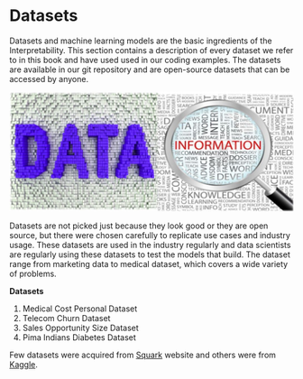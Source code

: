 # Datasets

Datasets and machine learning models are the basic ingredients of the Interpretability. This section contains a description of every dataset we refer to in this book and have used used in our coding examples. The datasets are available in our git repository and are open-source datasets that can be accessed by anyone. 

![](../.gitbook/assets/image%20%2853%29.png)

Datasets are not picked just because they look good or they are open source, but there were chosen carefully to replicate use cases and industry usage. These datasets are used in the industry regularly and data scientists are regularly using these datasets to test the models that build. The dataset range from marketing data to medical dataset, which covers a wide variety of problems. 

**Datasets**

1. Medical Cost Personal Dataset
2. Telecom Churn Dataset
3. Sales Opportunity Size Dataset
4. Pima Indians Diabetes Dataset

Few datasets were acquired from [Squark](https://squarkai.com/) website and others were from [Kaggle](https://www.kaggle.com/).



